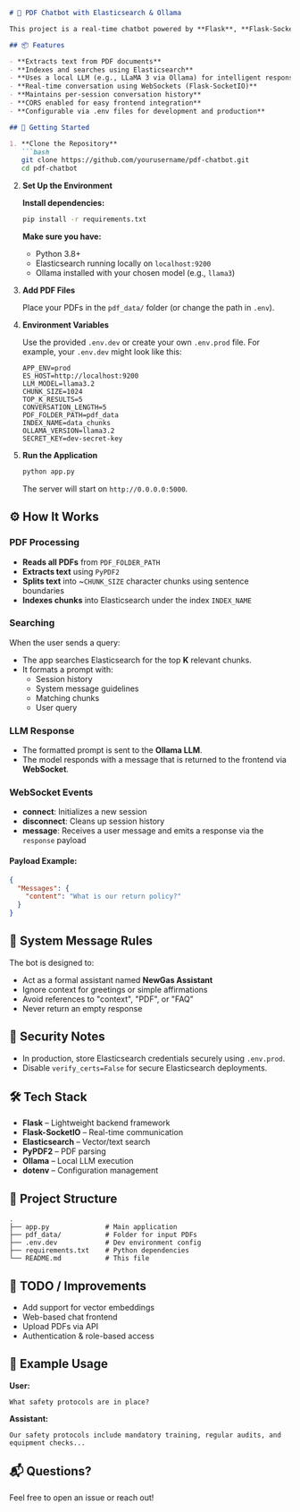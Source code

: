 ```markdown
# 🧠 PDF Chatbot with Elasticsearch & Ollama

This project is a real-time chatbot powered by **Flask**, **Flask-SocketIO**, **Elasticsearch**, and a local LLM (via **Ollama**). It ingests PDF documents, splits their content into searchable chunks, and allows users to query this content through a chat interface.

## 📦 Features

- **Extracts text from PDF documents**
- **Indexes and searches using Elasticsearch**
- **Uses a local LLM (e.g., LLaMA 3 via Ollama) for intelligent responses**
- **Real-time conversation using WebSockets (Flask-SocketIO)**
- **Maintains per-session conversation history**
- **CORS enabled for easy frontend integration**
- **Configurable via .env files for development and production**

## 🚀 Getting Started

1. **Clone the Repository**
   ```bash
   git clone https://github.com/yourusername/pdf-chatbot.git
   cd pdf-chatbot
   ```

2. **Set Up the Environment**

   **Install dependencies:**
   ```bash
   pip install -r requirements.txt
   ```
   
   **Make sure you have:**
   - Python 3.8+
   - Elasticsearch running locally on `localhost:9200`
   - Ollama installed with your chosen model (e.g., `llama3`)

3. **Add PDF Files**

   Place your PDFs in the `pdf_data/` folder (or change the path in `.env`).

4. **Environment Variables**

   Use the provided `.env.dev` or create your own `.env.prod` file. For example, your `.env.dev` might look like this:
   ```env
   APP_ENV=prod
   ES_HOST=http://localhost:9200
   LLM_MODEL=llama3.2
   CHUNK_SIZE=1024
   TOP_K_RESULTS=5
   CONVERSATION_LENGTH=5
   PDF_FOLDER_PATH=pdf_data
   INDEX_NAME=data_chunks
   OLLAMA_VERSION=llama3.2
   SECRET_KEY=dev-secret-key
   ```

5. **Run the Application**
   ```bash
   python app.py
   ```
   The server will start on `http://0.0.0.0:5000`.

## ⚙️ How It Works

### PDF Processing
- **Reads all PDFs** from `PDF_FOLDER_PATH`
- **Extracts text** using `PyPDF2`
- **Splits text** into ~`CHUNK_SIZE` character chunks using sentence boundaries
- **Indexes chunks** into Elasticsearch under the index `INDEX_NAME`

### Searching
When the user sends a query:
- The app searches Elasticsearch for the top **K** relevant chunks.
- It formats a prompt with:
  - Session history
  - System message guidelines
  - Matching chunks
  - User query

### LLM Response
- The formatted prompt is sent to the **Ollama LLM**.
- The model responds with a message that is returned to the frontend via **WebSocket**.

### WebSocket Events
- **connect**: Initializes a new session
- **disconnect**: Cleans up session history
- **message**: Receives a user message and emits a response via the `response` payload

#### Payload Example:
```json
{
  "Messages": {
    "content": "What is our return policy?"
  }
}
```

## 🧠 System Message Rules

The bot is designed to:
- Act as a formal assistant named **NewGas Assistant**
- Ignore context for greetings or simple affirmations
- Avoid references to "context", "PDF", or "FAQ"
- Never return an empty response

## 🔐 Security Notes

- In production, store Elasticsearch credentials securely using `.env.prod`.
- Disable `verify_certs=False` for secure Elasticsearch deployments.

## 🛠️ Tech Stack

- **Flask** – Lightweight backend framework
- **Flask-SocketIO** – Real-time communication
- **Elasticsearch** – Vector/text search
- **PyPDF2** – PDF parsing
- **Ollama** – Local LLM execution
- **dotenv** – Configuration management

## 📁 Project Structure

```plaintext
.
├── app.py              # Main application
├── pdf_data/           # Folder for input PDFs
├── .env.dev            # Dev environment config
├── requirements.txt    # Python dependencies
└── README.md           # This file
```

## 📌 TODO / Improvements

- Add support for vector embeddings
- Web-based chat frontend
- Upload PDFs via API
- Authentication & role-based access

## 🧪 Example Usage

**User:**
```
What safety protocols are in place?
```

**Assistant:**
```
Our safety protocols include mandatory training, regular audits, and equipment checks...
```

## 📬 Questions?

Feel free to open an issue or reach out!
```
